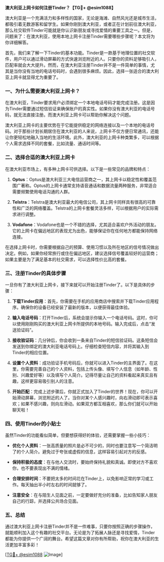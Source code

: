 **澳大利亚上网卡如何注册Tinder？【TG💪+ @esim1088】**

澳大利亚是一个充满活力和多样性的国家，无论是海滩、自然风光还是城市生活，都吸引着无数游客和留学生。如果你刚到澳大利亚，或者正在计划前往澳大利亚，那么社交软件Tinder可能就是你认识新朋友或寻找爱情的重要工具之一。但是，问题来了：在澳大利亚，使用本地上网卡注册Tinder需要哪些步骤呢？本文将为你详细解答。

首先，我们来了解一下Tinder的基本功能。Tinder是一款基于地理位置的社交软件，用户可以通过滑动屏幕的方式快速浏览附近的人。只要你的资料足够吸引人，匹配率就会大大提升。然而，在澳大利亚注册Tinder并不是一件简单的事情，尤其是当你没有当地的电话号码时，会遇到很多麻烦。因此，选择一张适合的澳大利亚上网卡就显得尤为重要了。

### 一、为什么需要澳大利亚上网卡？

在澳大利亚，Tinder要求用户必须绑定一个本地电话号码才能完成注册。这是因为Tinder需要通过短信验证来确保账户的真实性。如果你没有澳大利亚的电话号码，就无法直接注册。而澳大利亚上网卡可以帮助你解决这个问题。

澳大利亚上网卡的主要优势在于它能提供稳定的网络连接以及一个本地的电话号码。对于那些计划长期居住在澳大利亚的人来说，上网卡不仅方便日常通讯，还能让你更轻松地融入当地的生活环境。此外，澳大利亚的上网卡种类繁多，可以根据个人需求选择不同的套餐，比如流量、通话时间等。

### 二、选择合适的澳大利亚上网卡

在澳大利亚市场上，有多种上网卡可供选择。以下是一些常见的品牌和特点：

1. **Optus**：Optus是澳大利亚三大电信运营商之一，其上网卡以稳定性和覆盖范围广著称。Optus的上网卡通常支持语音通话和数据流量两种服务，非常适合需要频繁使用电话沟通的人群。

2. **Telstra**：Telstra是澳大利亚最大的电信公司，其上网卡同样具有很高的可靠性和广泛的网络覆盖。Telstra的上网卡套餐灵活多样，可以根据用户的实际需求进行调整。

3. **Vodafone**：Vodafone也是一个不错的选择，尤其适合喜欢户外活动的朋友。它的上网卡在偏远地区的表现尤为出色，能够保证你在任何地方都能保持网络连接。

在选择上网卡时，你需要根据自己的预算、使用习惯以及所在地区的信号情况做出决定。例如，如果你经常旅行或住在偏远地区，建议选择信号覆盖较好的运营商；如果主要是为了满足基本的社交需求，可以选择性价比高的套餐。

### 三、注册Tinder的具体步骤

一旦你有了澳大利亚上网卡，接下来就可以开始注册Tinder了。以下是具体的步骤：

1. **下载Tinder应用**：首先，你需要在手机的应用商店中搜索并下载Tinder应用程序。确保你的设备已经安装了最新的版本，以便获得最佳体验。

2. **输入电话号码**：打开Tinder后，系统会提示你输入一个电话号码。这时，你可以使用刚刚购买的澳大利亚上网卡所提供的本地号码。输入完成后，点击“发送验证码”。

3. **接收验证码**：几分钟后，你会收到一条来自Tinder的短信验证码。这条短信会发送到你绑定的澳大利亚电话号码上。仔细检查短信内容，并将其输入到Tinder的相应位置。

4. **设置个人资料**：成功验证手机号码后，你就可以进入Tinder的主界面了。在这里，你需要完善自己的个人资料，包括上传头像、填写个人信息（如年龄、性别、兴趣爱好等）以及填写个人简介。记得尽量让自己的资料看起来真实且有趣，这样更容易吸引别人的注意。

5. **开始匹配**：完成上述步骤后，你就正式加入了Tinder的世界！现在，你可以开始滑动屏幕，浏览附近的人了。当你对某个人感兴趣时，向右滑动即可表示喜欢；如果不感兴趣，则向左滑动。如果双方都互相喜欢，那么你们就可以开始聊天啦！

### 四、使用Tinder的小贴士

虽然Tinder的功能看似简单，但要想获得好的体验，还需要掌握一些小技巧：

- **优化个人资料**：一张高质量的照片是必不可少的，同时也要注意写一个简洁明了的个人简介。避免过于夸张或虚假的信息，这样容易引起对方的反感。
  
- **保持积极的态度**：在与他人交流时，要始终保持礼貌和真诚。即使对方不喜欢你，也不要表现出不满的情绪。

- **合理安排时间**：不要把太多的时间花在Tinder上，以免影响正常的学习或工作。每天抽出半小时左右的时间就够了。

- **注意安全**：在与陌生人见面之前，一定要做好充分的准备，比如告知家人朋友自己的行踪，并选择公共场合见面。

### 五、总结

通过澳大利亚上网卡注册Tinder并不是一件难事，只要你按照正确的步骤操作，就能顺利加入这个有趣的社交平台。无论是为了拓展人脉还是寻找爱情，Tinder都能为你提供一个广阔的舞台。希望这篇文章对你有所帮助，祝你在澳大利亚的生活更加丰富多彩！

[[TG💪+ @esim1088](https://t.me/s/esim1088) ![Image](https://i.postimg.cc/4NQfJmqS/Snipaste-2025-05-13-00-14-12.png)]